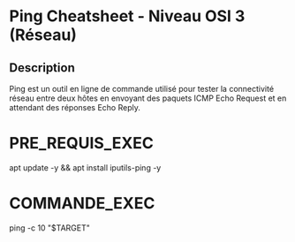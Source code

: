 # Ping Cheatsheet - Niveau OSI 3 (Réseau)

## Description
Ping est un outil en ligne de commande utilisé pour tester la connectivité réseau entre deux hôtes en envoyant des paquets ICMP Echo Request et en attendant des réponses Echo Reply.

# PRE_REQUIS_EXEC
apt update -y && apt install iputils-ping -y

# COMMANDE_EXEC
ping -c 10 "$TARGET"
